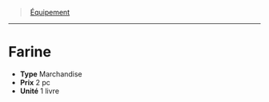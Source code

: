 ﻿> [Équipement](hd_equipment.md)

---

# Farine

- **Type** Marchandise
- **Prix** 2 pc
- **Unité** 1 livre

